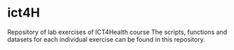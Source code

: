 # ict4H
Repository of lab exercises of ICT4Health course
The scripts, functions and datasets for each individual exercise can be found in this repository.
